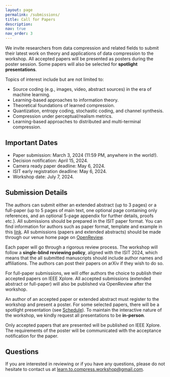 ```yaml
---
layout: page
permalink: /submissions/
title: Call for Papers
description:  
nav: true
nav_order: 3
---
```


We invite researchers from data compression and related fields to submit their latest work on theory and applications of data compression to the workshop. All accepted papers will be presented as posters during the poster session. Some papers will also be selected for **spotlight presentations**.

Topics of interest include but are not limited to:
* Source coding (e.g., images, video, abstract sources) in the era of machine learning.
* Learning-based approaches to information theory.
* Theoretical foundations of learned compression.
* Quantization, entropy coding, stochastic coding, and channel synthesis.
* Compression under perceptual/realism metrics.
* Learning-based approaches to distributed and multi-terminal compression.


## Important Dates
* Paper submission: March 3, 2024 (11:59 PM, anywhere in the world!).
* Decision notification: April 15, 2024.
* Camera ready paper deadline: May 6, 2024.
* ISIT early registration deadline: May 6, 2024.
* Workshop date: July 7, 2024.

## Submission Details

The authors can submit either an extended abstract (up to 3 pages) or a full-paper (up to 5 pages of main text, one optional page containing only references, and an optional 5-page appendix for
further details, proofs etc.). All submissions should be prepared in the ISIT paper format. You can find information for authors such as paper format, template and example in this [link](https://2024.ieee-isit.org/information-authors-0). All submissions (papers and extended abstracts) should be made through our venue home page on [OpenReview](https://openreview.net/group?id=IEEE.org/ISIT/2024/Workshop/LCW#tab-your-consoles). 


Each paper will go through a rigorous review process. The workshop will follow a **single-blind reviewing policy**, aligned with the ISIT 2024, which means that the all submitted manuscripts should include author names and affiliations. The authors can post their papers on arXiv if they wish to do so. 

For full-paper submissions, we will offer authors the choice to publish their accepted papers on IEEE Xplore. All accepted submissions (extended abstract or full-paper) will also be published via OpenReview after the workshop. 

An author of an accepted paper or extended abstract must register to the workshop and present a poster. For some selected papers, there will be a spotlight presentation (see [Schedule](https://learn-to-compress-workshop-isit.github.io/schedule/)). To maintain the interactive nature of the workshop, we kindly request all presentations to be **in-person**.  

Only accepted papers that are presented will be published on IEEE Xplore. The requirements of the poster will be communicated with the acceptance notification for the paper. 





## Questions

If you are interested in reviewing or if you have any questions, please do not hesitate to contact us at [learn.to.compress.workshop@gmail.com](mailto:learn.to.compress.workshop@gmail.com).
